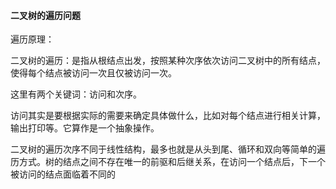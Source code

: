 #### 二叉树的遍历问题



遍历原理：

二叉树的遍历：是指从根结点出发，按照某种次序依次访问二叉树中的所有结点，使得每个结点被访问一次且仅被访问一次。

这里有两个关键词：访问和次序。

访问其实是要根据实际的需要来确定具体做什么，比如对每个结点进行相关计算，输出打印等。它算作是一个抽象操作。

二叉树的遍历次序不同于线性结构，最多也就是从头到尾、循环和双向等简单的遍历方式。树的结点之间不存在唯一的前驱和后继关系，在访问一个结点后，下一个被访问的结点面临着不同的